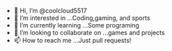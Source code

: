 - 👋 Hi, I’m @coolcloud5517
- 👀 I’m interested in ...Coding,gaming, and sports
- 🌱 I’m currently learning ...Some programing
- 💞️ I’m looking to collaborate on ...games and projects
- 📫 How to reach me ...Just pull requests!

<!---
coolcloud5517/coolcloud5517 is a ✨ special ✨ repository because its `README.md` (this file) appears on your GitHub profile.
You can click the Preview link to take a look at your changes.
--->
